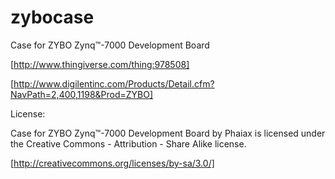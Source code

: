 # zybocase
Case for ZYBO Zynq™-7000 Development Board

[http://www.thingiverse.com/thing:978508]

[http://www.digilentinc.com/Products/Detail.cfm?NavPath=2,400,1198&Prod=ZYBO]

License: 

Case for ZYBO Zynq™-7000 Development Board by Phaiax is licensed under the Creative Commons - Attribution - Share Alike license. 

[http://creativecommons.org/licenses/by-sa/3.0/]

